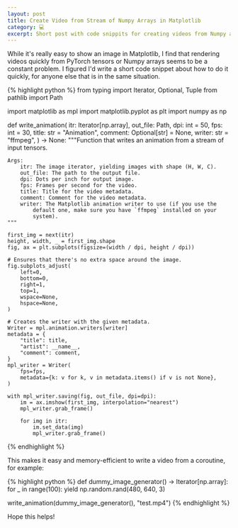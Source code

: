 ```yaml
---
layout: post
title: Create Video from Stream of Numpy Arrays in Matplotlib
category: 💻
excerpt: Short post with code snippits for creating videos from Numpy arrays in Matplotlib.
---
```


While it's really easy to show an image in Matplotlib, I find that rendering videos quickly from PyTorch tensors or Numpy arrays seems to be a constant problem. I figured I'd write a short code snippet about how to do it quickly, for anyone else that is in the same situation.

{% highlight python %}
from typing import Iterator, Optional, Tuple
from pathlib import Path

import matplotlib as mpl
import matplotlib.pyplot as plt
import numpy as np


def write_animation(
    itr: Iterator[np.array],
    out_file: Path,
    dpi: int = 50,
    fps: int = 30,
    title: str = "Animation",
    comment: Optional[str] = None,
    writer: str = "ffmpeg",
) -> None:
    """Function that writes an animation from a stream of input tensors.

    Args:
        itr: The image iterator, yielding images with shape (H, W, C).
        out_file: The path to the output file.
        dpi: Dots per inch for output image.
        fps: Frames per second for the video.
        title: Title for the video metadata.
        comment: Comment for the video metadata.
        writer: The Matplotlib animation writer to use (if you use the
            default one, make sure you have `ffmpeg` installed on your
            system).
    """

    first_img = next(itr)
    height, width, _ = first_img.shape
    fig, ax = plt.subplots(figsize=(width / dpi, height / dpi))

    # Ensures that there's no extra space around the image.
    fig.subplots_adjust(
        left=0,
        bottom=0,
        right=1,
        top=1,
        wspace=None,
        hspace=None,
    )

    # Creates the writer with the given metadata.
    Writer = mpl.animation.writers[writer]
    metadata = {
        "title": title,
        "artist": __name__,
        "comment": comment,
    }
    mpl_writer = Writer(
        fps=fps,
        metadata={k: v for k, v in metadata.items() if v is not None},
    )

    with mpl_writer.saving(fig, out_file, dpi=dpi):
        im = ax.imshow(first_img, interpolation="nearest")
        mpl_writer.grab_frame()

        for img in itr:
            im.set_data(img)
            mpl_writer.grab_frame()
{% endhighlight %}

This makes it easy and memory-efficient to write a video from a coroutine, for example:

{% highlight python %}
def dummy_image_generator() -> Iterator[np.array]:
    for _ in range(100):
        yield np.random.rand(480, 640, 3)

write_animation(dummy_image_generator(), "test.mp4")
{% endhighlight %}

Hope this helps!


